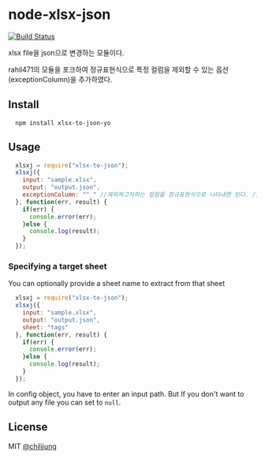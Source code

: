 # node-xlsx-json

[![Build Status](https://travis-ci.org/DataGarage/node-xlsx-json.png?branch=master)](https://travis-ci.org/DataGarage/node-xlsx-json)

xlsx file을 json으로 변경하는 모듈이다.

rahil471의 모듈을 포크하여 정규표현식으로 특정 컬럼을 제외할 수 있는 옵션(exceptionColumn)을 추가하였다.

## Install

```
  npm install xlsx-to-json-yo
```

## Usage

```javascript
  xlsxj = require("xlsx-to-json");
  xlsxj({
    input: "sample.xlsx", 
    output: "output.json",
    exceptionColumn: "^_" //제외하고자하는 컬럼을 정규표현식으로 나타내면 된다. //예제는 언더바(_)바로 시작하는 컬럼을 제외하게 된다. 
  }, function(err, result) {
    if(err) {
      console.error(err);
    }else {
      console.log(result);
    }
  });
```

### Specifying a target sheet

You can optionally provide a sheet name to extract from that sheet

```javascript
  xlsxj = require("xlsx-to-json");
  xlsxj({
    input: "sample.xlsx", 
    output: "output.json",
    sheet: "tags"
  }, function(err, result) {
    if(err) {
      console.error(err);
    }else {
      console.log(result);
    }
  });
```

In config object, you have to enter an input path. But If you don't want to output any file you can set to `null`.

## License

MIT [@chilijung](http://github.com/chilijung)


